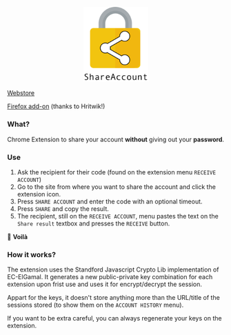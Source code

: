 <p align="center">
  <img src="/popup/images/header-logo.png" width="150">
</p>

[Webstore](https://chrome.google.com/webstore/detail/shareaccount/glifngepkcmfolnojchcfiinmjgeablm)

[Firefox add-on](https://addons.mozilla.org/en-US/firefox/addon/shareaccount/?src=search) (thanks to Hritwik!)

### What?

Chrome Extension to share your account **without** giving out your **password**.

### Use

1. Ask the recipient for their code (found on the extension menu `RECEIVE ACCOUNT`) 
2. Go to the site from where you want to share the account and click the extension icon.
3. Press `SHARE ACCOUNT` and enter the code with an optional timeout.
4. Press `SHARE` and copy the result.
5. The recipient, still on the `RECEIVE ACCOUNT`, menu pastes the text on the `Share result` textbox and presses the `RECEIVE` button.

:tophat:
**Voilà**

### How it works?

The extension uses the Standford Javascript Crypto Lib implementation of EC-ElGamal. It generates a new public-private key combination for each extension upon frist use and uses it for encrypt/decrypt the session.

Appart for the keys, it doesn't store anything more than the URL/title of the sessions stored (to show them on the `ACCOUNT HISTORY` menu).

If you want to be extra careful, you can always regenerate your keys on the extension.
